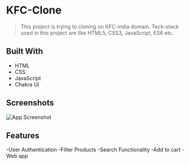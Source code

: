 # KFC-Clone

> This project is trying to cloning on KFC-india domain. Teck-stack used in this project are like HTML5, CSS3, JavaScript, ES6 etc.

## Built With

- HTML
- CSS
- JavaScript
- Chakra UI

## Screenshots

![App Screenshot](./image/Screenshot.png)


## Features

-User Authentication
-Filter Products
-Search Functionality
-Add to cart
-Web app
